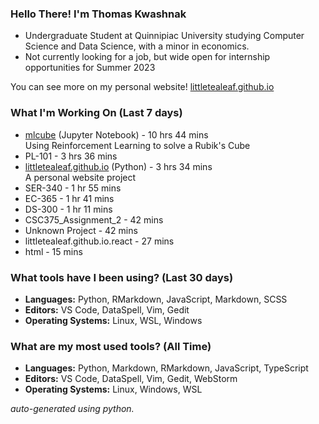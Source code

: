 
### Hello There! I'm Thomas Kwashnak

- Undergraduate Student at Quinnipiac University studying Computer Science and Data Science, with a minor in economics.
- Not currently looking for a job, but wide open for internship opportunities for Summer 2023

You can see more on my personal website! [littletealeaf.github.io](https://littletealeaf.github.io)

### What I'm Working On (Last 7 days)
<ul><li><a href="https://github.com/LittleTealeaf/mlcube">mlcube</a> (Jupyter Notebook) - 10 hrs 44 mins<br>Using Reinforcement Learning to solve a Rubik's Cube</li><li>PL-101 - 3 hrs 36 mins</li><li><a href="https://github.com/LittleTealeaf/littletealeaf.github.io">littletealeaf.github.io</a> (Python) - 3 hrs 34 mins<br>A personal website project</li><li>SER-340 - 1 hr 55 mins</li><li>EC-365 - 1 hr 41 mins</li><li>DS-300 - 1 hr 11 mins</li><li>CSC375_Assignment_2 - 42 mins</li><li>Unknown Project - 42 mins</li><li>littletealeaf.github.io.react - 27 mins</li><li>html - 15 mins</li></ul>

### What tools have I been using? (Last 30 days)
- **Languages:** Python, RMarkdown, JavaScript, Markdown, SCSS
- **Editors:** VS Code, DataSpell, Vim, Gedit
- **Operating Systems:** Linux, WSL, Windows

### What are my most used tools? (All Time)
- **Languages:** Python, Markdown, RMarkdown, JavaScript, TypeScript
- **Editors:** VS Code, DataSpell, Vim, Gedit, WebStorm
- **Operating Systems:** Linux, Windows, WSL

*auto-generated using python.*

